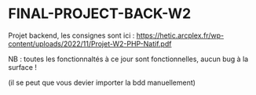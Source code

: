 # FINAL-PROJECT-BACK-W2

Projet backend, les consignes sont ici : https://hetic.arcplex.fr/wp-content/uploads/2022/11/Projet-W2-PHP-Natif.pdf

NB : toutes les fonctionnaltés à ce jour sont fonctionnelles, aucun bug à la surface !

(il se peut que vous devier importer la bdd manuellement)
